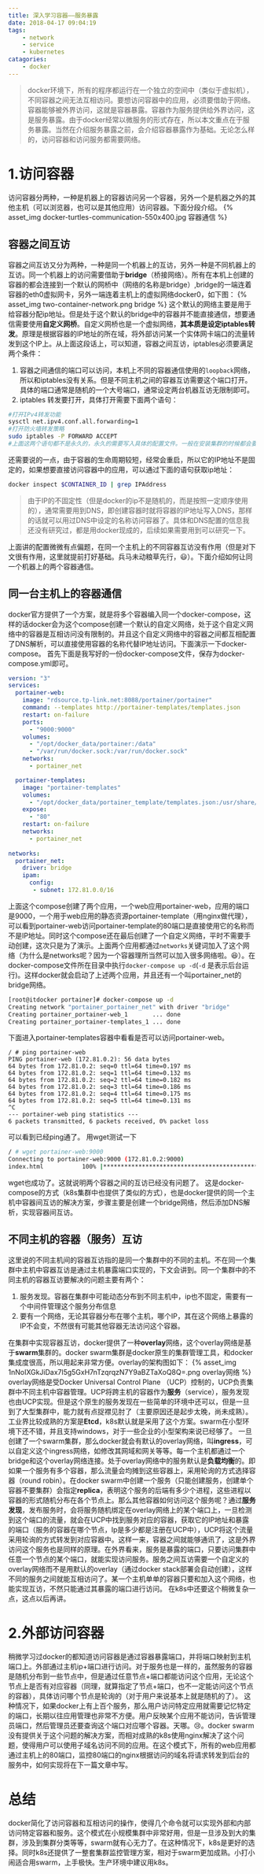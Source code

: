 ```yaml
---
title: 深入学习容器——服务暴露
date: 2018-04-17 09:04:19
tags: 
    - network
    - service
    - kubernetes
catagories:
    - docker
---
```


> docker环境下，所有的程序都运行在一个独立的空间中（类似于虚拟机），不同容器之间无法互相访问。要想访问容器中的应用，必须要借助于网络。容器能够被外界访问，这就是容器暴露。容器作为服务提供给外界访问，这是服务暴露。由于docker经常以微服务的形式存在，所以本文重点在于服务暴露。当然在介绍服务暴露之前，会介绍容器暴露作为基础。无论怎么样的，访问容器和访问服务都需要网络。
<!-- more -->
# 1.访问容器
访问容器分两种，一种是机器上的容器访问另一个容器，另外一个是机器之外的其他主机（可以浏览器，也可以是其他应用）访问容器。下面分段介绍。
{% asset_img docker-turtles-communication-550x400.jpg 容器通信 %}
## 容器之间互访
容器之间互访又分为两种，一种是同一个机器上的互访，另外一种是不同机器上的互访。同一个机器上的访问需要借助于**bridge**（桥接网络）。所有在本机上创建的容器的都会连接到一个默认的网桥中（网络的名称是bridge）,bridge的一端连着容器的eth0虚拟网卡，另外一端连着主机上的虚拟网络docker0，如下图：
{% asset_img two-container-network.png bridge %}
这个默认的网络主要是用于给容器分配ip地址。但是处于这个默认的bridge中的容器并不能直接通信，想要通信需要使用**自定义网桥**。自定义网桥也是一个虚拟网络，**其本质是设定iptables转发**。原理是根据容器的IP地址的所在域，将外部访问某一个实体网卡端口的流量转发到这个IP上。从上面这段话上，可以知道，容器之间互访，iptables必须要满足两个条件：

1. 容器之间通信的端口可以访问，本机上不同的容器通信使用的`loopback`网络，所以和iptables没有关系。但是不同主机之间的容器互访需要这个端口打开。具体的端口通常是随机的一个大号端口，通常设定两台机器互访无限制即可。
2. iptables 转发要打开，具体打开需要下面两个语句：
```bash
#打开IPv4转发功能
sysctl net.ipv4.conf.all.forwarding=1
#打开防火墙转发策略
sudo iptables -P FORWARD ACCEPT
#上面这两个语句都不是永久的，永久的需要写入具体的配置文件。一般在安装集群的时候都会要求上面两个永久写入配置文件。请参考docker集群的安装
```
还需要说的一点，由于容器的生命周期较短，经常会重启，所以它的IP地址不是固定的，如果想要直接访问容器中的应用，可以通过下面的语句获取ip地址：
```bash
docker inspect $CONTAINER_ID | grep IPAddress
```
> 由于IP的不固定性（但是docker的ip不是随机的，而是按照一定顺序使用的），通常需要用到DNS，即创建容器时就将容器的IP地址写入DNS，那样的话就可以用过DNS中设定的名称访问容器了。具体和DNS配置的信息我还没有研究过，都是用docker现成的，后续如果需要用到可以研究一下。

上面讲的配置微微有点偏题，在同一个主机上的不同容器互访没有作用（但是对下文很有作用，这里就提前打好基础。兵马未动粮草先行，😃）。下面介绍如何让同一个机器上的两个容器通信。
## 同一台主机上的容器通信
docker官方提供了一个方案，就是将多个容器编入同一个docker-compose，这样的话docker会为这个compose创建一个默认的自定义网络，处于这个自定义网络中的容器是互相访问没有限制的。并且这个自定义网络中的容器之间都互相配置了DNS解析，可以直接使用容器的名称代替IP地址访问。下面演示一下docker-compose。
首先下面是我写好的一份docker-compose文件，保存为docker-compose.yml即可。
```yaml
version: "3"
services:
  portainer-web:
    image: "rdsource.tp-link.net:8088/portainer/portainer"
    command: --templates http://portainer-templates/templates.json
    restart: on-failure
    ports: 
      - "9000:9000"
    volumes:
      - "/opt/docker_data/portainer:/data"
      - "/var/run/docker.sock:/var/run/docker.sock"
    networks: 
      - portainer_net

  portainer-templates:
    image: "portainer-templates"
    volumes:
      - "/opt/docker_data/portainer_template/templates.json:/usr/share/nginx/html/templates.json" 
    expose: 
      - "80"
    restart: on-failure
    networks: 
      - portainer_net
      
networks:
  portainer_net:
    driver: bridge
    ipam:
      config:
       - subnet: 172.81.0.0/16
```
上面这个compose创建了两个应用，一个web应用portainer-web，应用的端口是9000，一个用于web应用的静态资源portainer-template（用nginx做代理），可以看到portainer-web访问portainer-template的80端口是直接使用它的名称而不是IP地址。同时这个compose还在最后创建了一个自定义网络，平时不需要手动创建，这次只是为了演示。上面两个应用都通过`networks`关键词加入了这个网络（为什么是networks呢？因为一个容器理所当然可以加入很多网络啦。😆）。在docker-compose文件所在目录中执行`docker-compose up -d`(`-d` 是表示后台运行)。这样docker就会启动了上述两个应用，并且还有一个叫portainer_net的bridge网络。
```bash
[root@itdocker portainer]# docker-compose up -d
Creating network "portainer_portainer_net" with driver "bridge"
Creating portainer_portainer-web_1       ... done
Creating portainer_portainer-templates_1 ... done
```
下面进入portainer-templates容器中看看是否可以访问portainer-web。
```
/ # ping portainer-web
PING portainer-web (172.81.0.2): 56 data bytes
64 bytes from 172.81.0.2: seq=0 ttl=64 time=0.197 ms
64 bytes from 172.81.0.2: seq=1 ttl=64 time=0.132 ms
64 bytes from 172.81.0.2: seq=2 ttl=64 time=0.182 ms
64 bytes from 172.81.0.2: seq=3 ttl=64 time=0.186 ms
64 bytes from 172.81.0.2: seq=4 ttl=64 time=0.175 ms
64 bytes from 172.81.0.2: seq=5 ttl=64 time=0.131 ms
^C
--- portainer-web ping statistics ---
6 packets transmitted, 6 packets received, 0% packet loss
```
可以看到已经ping通了。
用wget测试一下
```bash
/ # wget portainer-web:9000
Connecting to portainer-web:9000 (172.81.0.2:9000)
index.html           100% |********************************************************************************************************************************************|  2748   0:00:00 ETA
```
wget也成功了。这就说明两个容器之间的互访已经没有问题了。
这是docker-compose的方式（k8s集群中也提供了类似的方式），也是docker提供的同一个主机中容器间互访的解决方案，步骤主要是创建一个bridge网络，然后添加DNS解析，实现容器间互访。

## 不同主机的容器（服务）互访
这里说的不同主机间的容器互访指的是同一个集群中的不同的主机。不在同一个集群中主机中容器互访是通过主机暴露端口实现的，下文会讲到。同一个集群中的不同主机的容器互访要解决的问题主要有两个：
1. 服务发现。容器在集群中可能动态分布到不同主机中，ip也不固定，需要有一个中间件管理这个服务分布信息
2. 要有一个网络，无论其容器分布在哪个主机，哪个IP，其在这个网络上暴露的IP不会变，不然很有可能其他容器无法访问这个容器。

在集群中实现容器互访，docker提供了一种**overlay**网络，这个overlay网络是基于**swarm**集群的。docker swarm集群是docker原生的集群管理工具，和docker集成度很高，所以用起来非常方便。overlay的架构图如下：
{% asset_img 1nNoIXGkJiDax7l5g5GxH7nTzqrqzN7Y9aBZTaXoQ8Q=.png overlay网络 %}
overlay网络是受Docker Universal Control Plane （UCP）控制的，UCP负责集群中不同主机中容器管理。UCP将跨主机的容器作为**服务**（service），服务发现也由UCP实现。但是这个原生的服务发现在一些简单的环境中还可以，但是一旦到了大型集群中，能力就有点捉襟见肘了（主要原因还是起步太晚，尚未成熟）。工业界比较成熟的方案是**Etcd**，k8s默认就是采用了这个方案。swarm在小型环境下还不错，并且支持windows，对于一些企业的小型架构来说已经够了。
一旦创建了一个swarm集群，那么docker就会有默认的overlay网络，叫**ingress**，可以自定义这个ingress网络，如修改其网域和网关等等。每一个主机都通过一个bridge和这个overlay网络连接。处于overlay网络中的服务默认是**负载均衡**的。即如果一个服务有多个容器，那么流量会均摊到这些容器上，采用轮询的方式选择容器（round robin）。在docker swarm中创建一个服务（只能创建服务，创建单个容器不要集群）会指定**replica**，表明这个服务的后端有多少个进程，这些进程以容器的形式随机分布在各个节点上。那么其他容器如何访问这个服务呢？通过**服务发现**，发布服务时，会将服务随机绑定在overlay网络上的某个端口上，一旦检测到这个端口的流量，就会在UCP中找到服务对应的容器，获取它的IP地址和暴露的端口（服务的容器在哪个节点，Ip是多少都是注册在UCP中），UCP将这个流量采用轮询的方式转发到对应容器中。这样一来，容器之间就能够通讯了，这是外界访问这个服务也是同样的原理。在外界看来，服务是暴露的端口，只要访问集群中任意一个节点的某个端口，就能实现访问服务。服务之间互访需要一个自定义的overlay网络而不是用默认的overlay（通过docker stack部署会自动创建），这样不同的服务之间就能互相访问了。某一个主机单单的容器只要和加入这个网络，也能实现互访，不然只能通过其暴露的端口进行访问。
在k8s中还要这个稍微复杂一点，这点以后再讲。

# 2.外部访问容器
稍微学习过docker的都知道访问容器是通过容器暴露端口，并将端口映射到主机端口上。外部通过主机ip+端口进行访问。对于服务也是一样的，虽然服务的容器是随机分布到一些节点中，但是通过任意节点+端口都能访问这个应用，无论这个节点上是否有对应容器（同理，就算指定了节点+端口，也不一定能访问这个节点的容器），具体访问哪个节点是轮询的（对于用户来说基本上就是随机的了）。
这种情况下，如果docker上有上百个服务，那么用户访问特定应用就需要记忆特定的端口，长期以往应用管理也非常不方便。用户反映某个应用不能访问，告诉管理员端口，然后管理员还要查询这个端口对应哪个容器。天哪。😢。docker swarm 没有提供关于这个问题的解决方案，而相对成熟的k8s使用nginx解决了这个问题，使得用户可以使用子域名访问不同的应用。在这个模式下，所有的web应用都通过主机上的80端口，监控80端口的nginx根据访问的域名将请求转发到后台的服务中，如何实现将在下一篇文章中写。

# 总结
docker简化了访问容器和互相访问的操作，使得几个命令就可以实现外部和内部访问特定容器和服务。这个模式在小规模集群中非常好用，但是一旦涉及到大的集群，涉及到集群分类等等，swarm就有心无力了。在这种情况下，k8s是更好的选择。同时k8s还提供了一整套集群监控管理方案，相对于swarm更加成熟。小打小闹适合用swarm，上手极快。生产环境中建议用k8s。